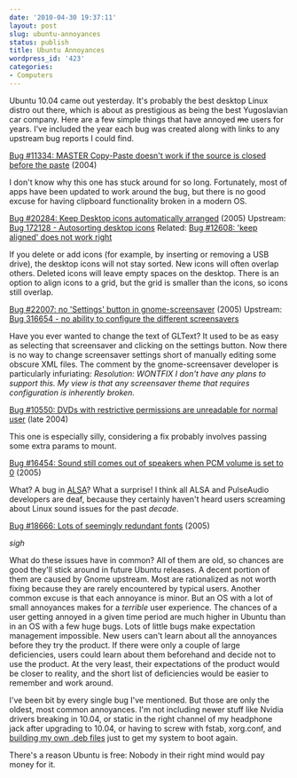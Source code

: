 ```yaml
---
date: '2010-04-30 19:37:11'
layout: post
slug: ubuntu-annoyances
status: publish
title: Ubuntu Annoyances
wordpress_id: '423'
categories:
- Computers
---
```


Ubuntu 10.04 came out yesterday. It's probably the best desktop Linux distro out there, which is about as prestigious as being the best Yugoslavian car company. Here are a few simple things that have annoyed <del>me</del> users for years. I've included the year each bug was created along with links to any upstream bug reports I could find.

[Bug #11334: MASTER Copy-Paste doesn't work if the source is closed before the paste](https://bugs.launchpad.net/ubuntu/+bug/11334) (2004)

I don't know why this one has stuck around for so long. Fortunately, most of apps have been updated to work around the bug, but there is no good excuse for having clipboard functionality broken in a modern OS.

[Bug #20284: Keep Desktop icons automatically arranged](https://bugs.launchpad.net/nautilus/+bug/20284) (2005)
Upstream: [Bug 172128 - Autosorting desktop icons](https://bugzilla.gnome.org/show_bug.cgi?id=172128)
Related: [Bug #12608: 'keep aligned' does not work right](https://bugs.launchpad.net/ubuntu/+source/nautilus/+bug/12608)

If you delete or add icons (for example, by inserting or removing a USB drive), the desktop icons will not stay sorted. New icons will often overlap others. Deleted icons will leave empty spaces on the desktop. There is an option to align icons to a grid, but the grid is smaller than the icons, so icons still overlap.

[Bug #22007: no 'Settings' button in gnome-screensaver](https://bugs.launchpad.net/ubuntu/+source/gnome-screensaver/+bug/22007) (2005) 
Upstream: [Bug 316654 - no ability to configure the different screensavers](https://bugzilla.gnome.org/show_bug.cgi?id=316654)

Have you ever wanted to change the text of GLText? It used to be as easy as selecting that screensaver and clicking on the settings button. Now there is no way to change screensaver settings short of manually editing some obscure XML files. The comment by the gnome-screensaver developer is particularly infuriating: _Resolution: WONTFIX I don't have any plans to support this. My view is that any screensaver theme that requires configuration is inherently broken._ 

[Bug #10550: DVDs with restrictive permissions are unreadable for normal user](https://bugs.launchpad.net/ubuntu/+source/util-linux/+bug/10550) (late 2004)

This one is especially silly, considering a fix probably involves passing some extra params to mount. 

[Bug #16454: Sound still comes out of speakers when PCM volume is set to 0](https://bugs.launchpad.net/ubuntu/+source/linux/+bug/16454) (2005)

What? A bug in [ALSA](http://www.alsa-project.org/main/index.php/Main_Page)? What a surprise! I think all ALSA and PulseAudio developers are deaf, because they certainly haven't heard users screaming about Linux sound issues for the past _decade_.

[Bug #18666: Lots of seemingly redundant fonts](https://bugs.launchpad.net/ubuntu/+bug/18666) (2005)

*sigh*

What do these issues have in common? All of them are old, so chances are good they'll stick around in future Ubuntu releases. A decent portion of them are caused by Gnome upstream. Most are rationalized as not worth fixing because they are rarely encountered by typical users. Another common excuse is that each annoyance is minor. But an OS with a lot of small annoyances makes for a _terrible_ user experience. The chances of a user getting annoyed in a given time period are much higher in Ubuntu than in an OS with a few huge bugs. Lots of little bugs make expectation management impossible. New users can't learn about all the annoyances before they try the product. If there were only a couple of large deficiencies, users could learn about them beforehand and decide not to use the product. At the very least, their expectations of the product would be closer to reality, and the short list of deficiencies would be easier to remember and work around. 

I've been bit by every single bug I've mentioned. But those are only the oldest, most common annoyances. I'm not including newer stuff like Nvidia drivers breaking in 10.04, or static in the right channel of my headphone jack after upgrading to 10.04, or having to screw with fstab, xorg.conf, and [building my own .deb files](https://bugs.launchpad.net/ubuntu/+source/atk1.0/+bug/547244) just to get my system to boot again.

There's a reason Ubuntu is free: Nobody in their right mind would pay money for it.

